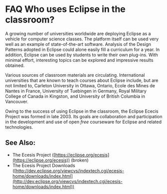 

FAQ Who uses Eclipse in the classroom?
======================================

A growing number of universities worldwide are deploying Eclipse as a vehicle for computer science classes. The platform itself can be used very well as an example of state-of-the-art software. Analysis of the Design Patterns adopted in Eclipse could alone easily fill a curriculum for a year. In addition, Eclipse can be used by students to write their own plug-ins. With minimal effort, interesting topics can be explored and impressive results obtained.

Various sources of classroom materials are circulating. International universities that are known to teach courses about Eclipse include, but are not limited to, Carleton University in Ottawa, Ontario, Ecole des Mines de Nantes in France, University of Tuebingen in Germany, Royal Military College of Canada in Kingston, and University of British Columbia in Vancouver.

Owing to the success of using Eclipse in the classroom, the Eclipse Ececis Project was formed in late 2003. Its goals are collaboration and participation in the development and use of open _free_ courseware for Eclipse and related technologies.

See Also:
---------

*   The Ecesis Project ([https://eclipse.org/ecesis](https://eclipse.org/ecesis)) (broken)
*   The Ecesis Project Downloads ([http://dev.eclipse.org/viewcvs/indextech.cgi/ecesis-home/downloads/index.html](http://dev.eclipse.org/viewcvs/indextech.cgi/ecesis-home/downloads/index.html))

